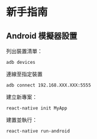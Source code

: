 # 新手指南

## Android 模擬器設置

列出裝置清單：

```
adb devices
```

連線至指定裝置

```
adb connect 192.168.XXX.XXX:5555
```

建立新專案：

```
react-native init MyApp
```

建置並執行：

```
react-native run-android
```

